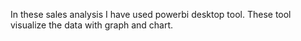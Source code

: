 In these sales analysis I have used powerbi desktop tool. These tool visualize the data with graph and chart.
